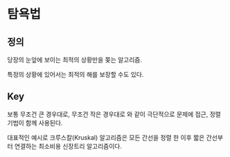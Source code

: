 # 탐욕법

## 정의

당장의 눈앞에 보이는 최적의 상황만을 쫒는 알고리즘.

특정의 상황에 있어서는 최적의 해를 보장할 수도 있다.

## Key

보통 무조건 큰 경우대로, 무조건 작은 경우대로 와 같이 극단적으로 문제에 접근, 정렬 기법이 함께 사용된다.

대표적인 예시로 크루스칼(Kruskal) 알고리즘은 모든 간선을 정렬 한 이후 짧은 간선부터 연결하는 최소비용 신장트리 알고리즘이다.

